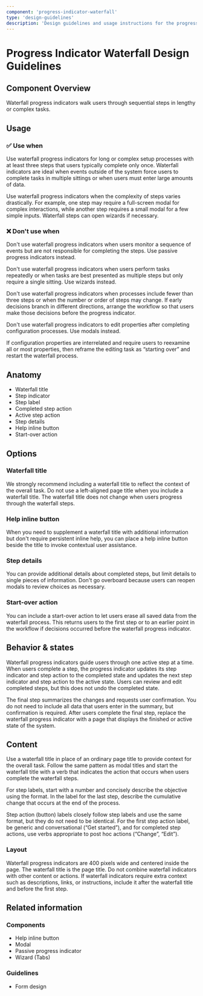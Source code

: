 ```yaml
---
component: 'progress-indicator-waterfall'
type: 'design-guidelines'
description: 'Design guidelines and usage instructions for the progress-indicator-waterfall component extracted from SKY UX documentation.'
---
```


# Progress Indicator Waterfall Design Guidelines

## Component Overview
Waterfall progress indicators walk users through sequential steps in lengthy or complex tasks.

## Usage

### ✅ Use when

Use waterfall progress indicators for long or complex setup processes with at least three steps that users typically complete only once. Waterfall indicators are ideal when events outside of the system force users to complete tasks in multiple sittings or when users must enter large amounts of data.

Use waterfall progress indicators when the complexity of steps varies drastically. For example, one step may require a full-screen modal for complex interactions, while another step requires a small modal for a few simple inputs. Waterfall steps can open wizards if necessary.

### ❌ Don't use when

Don't use waterfall progress indicators when users monitor a sequence of events but are not responsible for completing the steps. Use passive progress indicators instead.

Don't use waterfall progress indicators when users perform tasks repeatedly or when tasks are best presented as multiple steps but only require a single sitting. Use wizards instead.

Don't use waterfall progress indicators when processes include fewer than three steps or when the number or order of steps may change. If early decisions branch in different directions, arrange the workflow so that users make those decisions before the progress indicator.

Don't use waterfall progress indicators to edit properties after completing configuration processes. Use modals instead.

If configuration properties are interrelated and require users to reexamine all or most properties, then reframe the editing task as “starting over” and restart the waterfall process.

## Anatomy

- Waterfall title
- Step indicator
- Step label
- Completed step action
- Active step action
- Step details
- Help inline button
- Start-over action

## Options

### Waterfall title

We strongly recommend including a waterfall title to reflect the context of the overall task. Do not use a left-aligned page title when you include a waterfall title. The waterfall title does not change when users progress through the waterfall steps.

### Help inline button

When you need to supplement a waterfall title with additional information but don't require persistent inline help, you can place a help inline button beside the title to invoke contextual user assistance.

### Step details

You can provide additional details about completed steps, but limit details to single pieces of information. Don't go overboard because users can reopen modals to review choices as necessary.

### Start-over action

You can include a start-over action to let users erase all saved data from the waterfall process. This returns users to the first step or to an earlier point in the workflow if decisions occurred before the waterfall progress indicator.

## Behavior & states

Waterfall progress indicators guide users through one active step at a time. When users complete a step, the progress indicator updates its step indicator and step action to the completed state and updates the next step indicator and step action to the active state. Users can review and edit completed steps, but this does not undo the completed state.

The final step summarizes the changes and requests user confirmation. You do not need to include all data that users enter in the summary, but confirmation is required. After users complete the final step, replace the waterfall progress indicator with a page that displays the finished or active state of the system.

## Content

Use a waterfall title in place of an ordinary page title to provide context for the overall task. Follow the same pattern as modal titles and start the waterfall title with a verb that indicates the action that occurs when users complete the waterfall steps.

For step labels, start with a number and concisely describe the objective using the <verb> <direct object> format. In the label for the last step, describe the cumulative change that occurs at the end of the process.

Step action (button) labels closely follow step labels and use the same <verb> <direct object> format, but they do not need to be identical. For the first step action label, be generic and conversational (“Get started”), and for completed step actions, use verbs appropriate to post hoc actions (“Change”, “Edit”).

### Layout

Waterfall progress indicators are 400 pixels wide and centered inside the page. The waterfall title is the page title. Do not combine waterfall indicators with other content or actions. If waterfall indicators require extra context such as descriptions, links, or instructions, include it after the waterfall title and before the first step.

## Related information

### Components

- Help inline button
- Modal
- Passive progress indicator
- Wizard (Tabs)

### Guidelines

- Form design